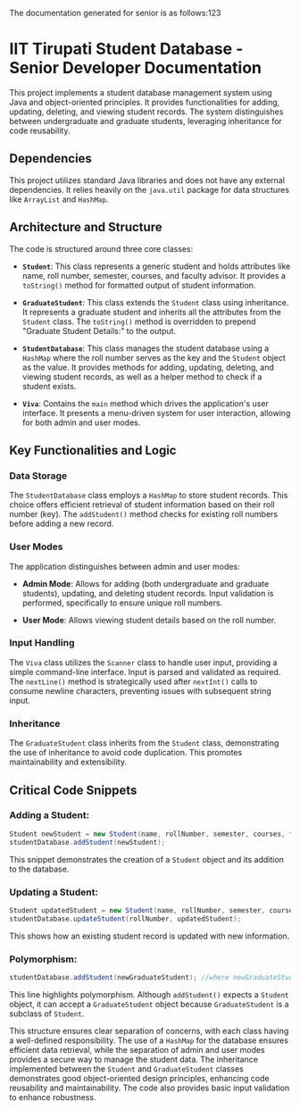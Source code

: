The documentation generated for senior is as follows:123

# IIT Tirupati Student Database - Senior Developer Documentation

This project implements a student database management system using Java and object-oriented principles. It provides functionalities for adding, updating, deleting, and viewing student records.  The system distinguishes between undergraduate and graduate students, leveraging inheritance for code reusability.

## Dependencies

This project utilizes standard Java libraries and does not have any external dependencies.  It relies heavily on the `java.util` package for data structures like `ArrayList` and `HashMap`.

## Architecture and Structure

The code is structured around three core classes:

* **`Student`**:  This class represents a generic student and holds attributes like name, roll number, semester, courses, and faculty advisor. It provides a `toString()` method for formatted output of student information.

* **`GraduateStudent`**: This class extends the `Student` class using inheritance. It represents a graduate student and inherits all the attributes from the `Student` class. The `toString()` method is overridden to prepend "Graduate Student Details:" to the output.

* **`StudentDatabase`**:  This class manages the student database using a `HashMap` where the roll number serves as the key and the `Student` object as the value.  It provides methods for adding, updating, deleting, and viewing student records, as well as a helper method to check if a student exists.

* **`Viva`**: Contains the `main` method which drives the application's user interface. It presents a menu-driven system for user interaction, allowing for both admin and user modes.

## Key Functionalities and Logic

### Data Storage

The `StudentDatabase` class employs a `HashMap` to store student records.  This choice offers efficient retrieval of student information based on their roll number (key).  The `addStudent()` method checks for existing roll numbers before adding a new record.


### User Modes

The application distinguishes between admin and user modes:

* **Admin Mode**:  Allows for adding (both undergraduate and graduate students), updating, and deleting student records.  Input validation is performed, specifically to ensure unique roll numbers.


* **User Mode**: Allows viewing student details based on the roll number.

### Input Handling

The `Viva` class utilizes the `Scanner` class to handle user input, providing a simple command-line interface.  Input is parsed and validated as required. The `nextLine()` method is strategically used after `nextInt()` calls to consume newline characters, preventing issues with subsequent string input.


### Inheritance

The `GraduateStudent` class inherits from the `Student` class, demonstrating the use of inheritance to avoid code duplication. This promotes maintainability and extensibility.


## Critical Code Snippets

### Adding a Student:
```java
Student newStudent = new Student(name, rollNumber, semester, courses, facultyAdvisor);
studentDatabase.addStudent(newStudent);
```
This snippet demonstrates the creation of a `Student` object and its addition to the database.

### Updating a Student:
```java
Student updatedStudent = new Student(name, rollNumber, semester, courses, facultyAdvisor);
studentDatabase.updateStudent(rollNumber, updatedStudent);
```

This shows how an existing student record is updated with new information.

### Polymorphism:

```java
studentDatabase.addStudent(newGraduateStudent); //where newGraduateStudent is an instance of GraduateStudent
```
This line highlights polymorphism. Although `addStudent()` expects a `Student` object, it can accept a `GraduateStudent` object because `GraduateStudent` is a subclass of `Student`.


This structure ensures clear separation of concerns, with each class having a well-defined responsibility. The use of a `HashMap` for the database ensures efficient data retrieval, while the separation of admin and user modes provides a secure way to manage the student data. The inheritance implemented between the `Student` and `GraduateStudent` classes demonstrates good object-oriented design principles, enhancing code reusability and maintainability.  The code also provides basic input validation to enhance robustness.
